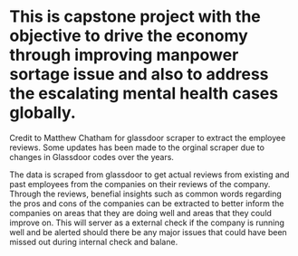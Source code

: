 # This is capstone project with the objective to drive the economy through improving manpower sortage issue and also to address the escalating mental health cases globally.

Credit to Matthew Chatham for glassdoor scraper to extract the employee reviews. Some updates has been made to the orginal scraper due to changes in Glassdoor codes over the years.

The data is scraped from glassdoor to get actual reviews from existing and past employees from the companies on their reviews of the company. Through the reviews, benefial insights such as common words regarding the pros and cons of the companies can be extracted to better inform the companies on areas that they are doing well and areas that they could improve on. This will server as a external check if the company is running well and be alerted should there be any major issues that could have been missed out during internal check and balane.

